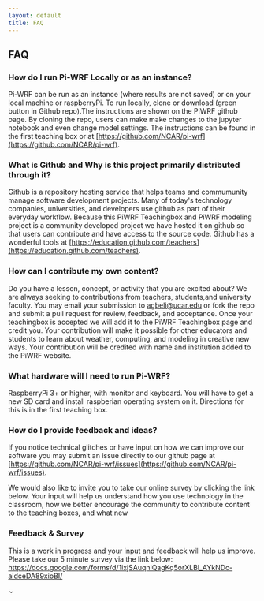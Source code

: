 ```yaml
---
layout: default
title: FAQ
---
```


## FAQ

### How do I run Pi-WRF Locally or as an instance?

Pi-WRF can be run as an instance (where results are not saved) or on your local machine or raspberryPi. To run locally, clone or download (green button in Github repo).The instructions are shown on the PiWRF github page. By cloning the repo, users can make make changes to the jupyter notebook and even change model settings.
The instructions can be found in the first teaching box or at [https://github.com/NCAR/pi-wrf](https://github.com/NCAR/pi-wrf).


### What is Github and Why is this project primarily distributed through it?

Github is a repository hosting service that helps teams and commumunity manage software development projects. Many of today's technology companies, universities, and developers use github as part of their everyday workflow. Because this PiWRF Teachingbox and PiWRF modeling project is a community developed project we have hosted it on github so that users can contribute and have access to the source code. Github has a wonderful tools at [https://education.github.com/teachers](https://education.github.com/teachers).

### How can I contribute my own content?

Do you have a lesson, concept, or activity that you are excited about? We are always seeking to contributions from teachers, students,and university faculty. You may email your submission to agbeli@ucar.edu or fork the repo and submit a pull request for review, feedback, and acceptance. Once your teachingbox is accepted we will add it to the PiWRF Teachingbox page and credit you. Your contribution will make it possible for other educators and students to learn about weather, computing, and modeling in creative new ways. Your contribution will be credited with name and institution added to the PiWRF website.

### What hardware will I need to run Pi-WRF?
RaspberryPi 3+ or higher, with monitor and keyboard. You will have to get a new SD card and install raspberian operating system on it. Directions for this is in the first teaching box.


### How do I provide feedback and ideas?

If you notice technical glitches or have input on how we can improve our software you may submit an issue directly to our github page at [https://github.com/NCAR/pi-wrf/issues](https://github.com/NCAR/pi-wrf/issues).

We would also like to invite you to take our online survey by clicking the link below. Your input will help us understand how you use technology in the classroom, how we better encourage the community to contribute content to the teaching boxes, and what new

### Feedback & Survey
This is a work in progress and your input and feedback will help us improve. Please take our 5 minute survey via the link below:
https://docs.google.com/forms/d/1ixjSAuqnlQagKq5orXLBl_AYkNDc-aidceDA89xioBI/

~
